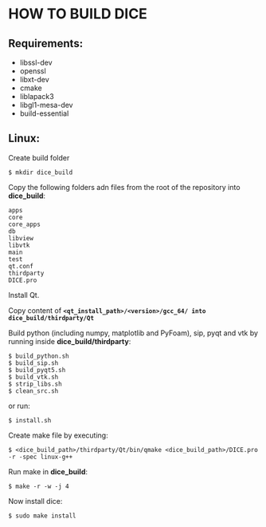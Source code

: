 HOW TO BUILD DICE
=================

Requirements:
-------------

- libssl-dev
- openssl
- libxt-dev
- cmake
- liblapack3
- libgl1-mesa-dev
- build-essential

Linux:
------
Create build folder

    $ mkdir dice_build

Copy the following folders adn files from the root of the repository into **dice_build**:
   
    apps
    core
    core_apps
    db
    libview
    libvtk
    main
    test
    qt.conf
    thirdparty
    DICE.pro
    
Install Qt.

Copy content of **`<qt_install_path>/<version>/gcc_64/ into dice_build/thirdparty/Qt`**

Build python (including numpy, matplotlib and PyFoam), sip, pyqt and vtk by running inside **dice_build/thirdparty**:
    
    $ build_python.sh
    $ build_sip.sh
    $ build_pyqt5.sh
    $ build_vtk.sh
    $ strip_libs.sh
    $ clean_src.sh

or run:
    
    $ install.sh

Create make file by executing:

    $ <dice_build_path>/thirdparty/Qt/bin/qmake <dice_build_path>/DICE.pro -r -spec linux-g++

Run make in **dice_build**:

    $ make -r -w -j 4

Now install dice:

    $ sudo make install
    
